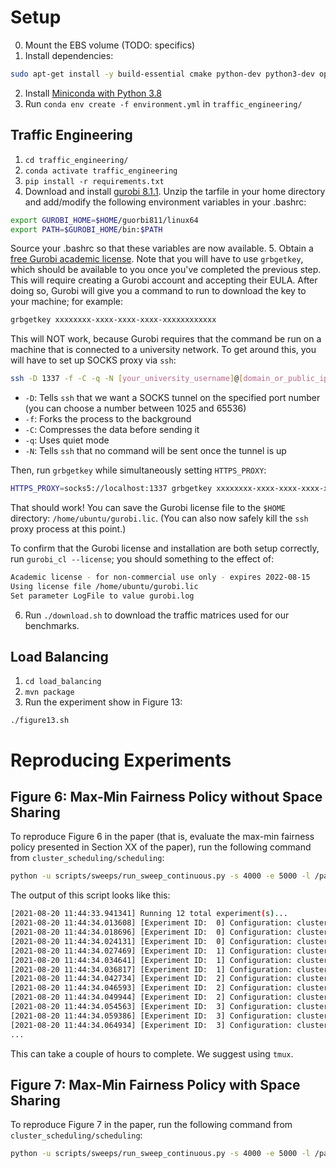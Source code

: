 # Setup
0. Mount the EBS volume (TODO: specifics)
1. Install dependencies:
  ```bash
  sudo apt-get install -y build-essential cmake python-dev python3-dev openjdk-11-jdk maven unzip zip htop
  ```
2. Install [Miniconda with Python 3.8](https://repo.anaconda.com/miniconda/Miniconda3-py38_4.10.3-Linux-x86_64.sh)
3. Run `conda env create -f environment.yml` in `traffic_engineering/`

## Traffic Engineering
1. `cd traffic_engineering/`
2. `conda activate traffic_engineering`
3. `pip install -r requirements.txt`
4. Download and install [gurobi 8.1.1](https://packages.gurobi.com/8.1/gurobi8.1.1_linux64.tar.gz). Unzip the tarfile in your home directory and
add/modify the following environment variables in your .bashrc:
```bash
export GUROBI_HOME=$HOME/guorbi811/linux64
export PATH=$GUROBI_HOME/bin:$PATH
```
Source your .bashrc so that these variables are now available.
5. Obtain a [free Gurobi academic
   license](https://www.gurobi.com/academia/academic-program-and-licenses/).
   Note that you will have to use `grbgetkey`, which should be available to you
   once you've completed the previous step. This will require creating a Gurobi
   account and accepting their EULA. After doing so, Gurobi will give you a command
   to run to download the key to your machine; for example:
   ```bash
   grbgetkey xxxxxxxx-xxxx-xxxx-xxxx-xxxxxxxxxxxx
   ```

   This will NOT work, because Gurobi requires that the command be run on a
   machine that is connected to a university network. To get around this, you
   will have to set up SOCKS proxy via `ssh`:
   ```bash
   ssh -D 1337 -f -C -q -N [your_university_username]@[domain_or_public_ip_of_machine_in_university_network]
   ```

  * `-D`: Tells `ssh` that we want a SOCKS tunnel on the specified port number (you can choose a number between 1025 and 65536)
  * `-f`: Forks the process to the background
  * `-C`: Compresses the data before sending it
  * `-q`: Uses quiet mode
  * `-N`: Tells `ssh` that no command will be sent once the tunnel is up

  Then, run `grbgetkey` while simultaneously setting `HTTPS_PROXY`:
  ```bash
  HTTPS_PROXY=socks5://localhost:1337 grbgetkey xxxxxxxx-xxxx-xxxx-xxxx-xxxxxxxxxxxx
  ```

  That should work! You can save the Gurobi license file to the `$HOME`
  directory: `/home/ubuntu/gurobi.lic`. (You can also now safely kill the
  `ssh` proxy process at this point.)

  To confirm that the Gurobi license and installation are both setup
  correctly, run `gurobi_cl --license`; you should something to the effect
  of:
  ```bash
  Academic license - for non-commercial use only - expires 2022-08-15
  Using license file /home/ubuntu/gurobi.lic
  Set parameter LogFile to value gurobi.log
  ```
6. Run `./download.sh` to download the traffic matrices used for our benchmarks.

## Load Balancing
1. `cd load_balancing`
2. `mvn package`
3. Run the experiment show in Figure 13: 

```./figure13.sh```


# Reproducing Experiments

## Figure 6: Max-Min Fairness Policy without Space Sharing

To reproduce Figure 6 in the paper (that is, evaluate the max-min fairness policy presented
in Section XX of the paper), run the following command from `cluster_scheduling/scheduling`:

```bash
python -u scripts/sweeps/run_sweep_continuous.py -s 4000 -e 5000 -l /path/to/log/directory -j 24 -p max_min_fairness_perf --seeds 0 1 2 -c 32:32:32 -a 6.0 -b 6.0 -n 1 --num_sub_problems 1 2 4 8
```

The output of this script looks like this:

```bash
[2021-08-20 11:44:33.941341] Running 12 total experiment(s)...
[2021-08-20 11:44:34.013608] [Experiment ID:  0] Configuration: cluster_spec=v100:32|p100:32|k80:32, policy=MaxMinFairness_Packing, seed=0, lam=562.500000, profiling_percentage=1.000000, num_reference_models=26, num_sub_problems=1
[2021-08-20 11:44:34.018696] [Experiment ID:  0] Configuration: cluster_spec=v100:32|p100:32|k80:32, policy=MaxMinFairness_Packing, seed=1, lam=562.500000, profiling_percentage=1.000000, num_reference_models=26, num_sub_problems=1
[2021-08-20 11:44:34.024131] [Experiment ID:  0] Configuration: cluster_spec=v100:32|p100:32|k80:32, policy=MaxMinFairness_Packing, seed=2, lam=562.500000, profiling_percentage=1.000000, num_reference_models=26, num_sub_problems=1
[2021-08-20 11:44:34.027469] [Experiment ID:  1] Configuration: cluster_spec=v100:32|p100:32|k80:32, policy=MaxMinFairness_Packing, seed=0, lam=562.500000, profiling_percentage=1.000000, num_reference_models=26, num_sub_problems=2
[2021-08-20 11:44:34.034641] [Experiment ID:  1] Configuration: cluster_spec=v100:32|p100:32|k80:32, policy=MaxMinFairness_Packing, seed=1, lam=562.500000, profiling_percentage=1.000000, num_reference_models=26, num_sub_problems=2
[2021-08-20 11:44:34.036817] [Experiment ID:  1] Configuration: cluster_spec=v100:32|p100:32|k80:32, policy=MaxMinFairness_Packing, seed=2, lam=562.500000, profiling_percentage=1.000000, num_reference_models=26, num_sub_problems=2
[2021-08-20 11:44:34.042734] [Experiment ID:  2] Configuration: cluster_spec=v100:32|p100:32|k80:32, policy=MaxMinFairness_Packing, seed=0, lam=562.500000, profiling_percentage=1.000000, num_reference_models=26, num_sub_problems=4
[2021-08-20 11:44:34.046593] [Experiment ID:  2] Configuration: cluster_spec=v100:32|p100:32|k80:32, policy=MaxMinFairness_Packing, seed=1, lam=562.500000, profiling_percentage=1.000000, num_reference_models=26, num_sub_problems=4
[2021-08-20 11:44:34.049944] [Experiment ID:  2] Configuration: cluster_spec=v100:32|p100:32|k80:32, policy=MaxMinFairness_Packing, seed=2, lam=562.500000, profiling_percentage=1.000000, num_reference_models=26, num_sub_problems=4
[2021-08-20 11:44:34.054563] [Experiment ID:  3] Configuration: cluster_spec=v100:32|p100:32|k80:32, policy=MaxMinFairness_Packing, seed=0, lam=562.500000, profiling_percentage=1.000000, num_reference_models=26, num_sub_problems=8
[2021-08-20 11:44:34.059386] [Experiment ID:  3] Configuration: cluster_spec=v100:32|p100:32|k80:32, policy=MaxMinFairness_Packing, seed=1, lam=562.500000, profiling_percentage=1.000000, num_reference_models=26, num_sub_problems=8
[2021-08-20 11:44:34.064934] [Experiment ID:  3] Configuration: cluster_spec=v100:32|p100:32|k80:32, policy=MaxMinFairness_Packing, seed=2, lam=562.500000, profiling_percentage=1.000000, num_reference_models=26, num_sub_problems=8
...
```

This can take a couple of hours to complete. We suggest using `tmux`.


## Figure 7: Max-Min Fairness Policy with Space Sharing

To reproduce Figure 7 in the paper, run the following command from `cluster_scheduling/scheduling`:

```bash
python -u scripts/sweeps/run_sweep_continuous.py -s 4000 -e 5000 -l /path/to/log/directory -j 24 -p max_min_fairness_packed --seeds 0 1 2 -c 32:32:32 -a 6.4 -b 6.4 -n 1 --num_sub_problems 1 2 4 8
```
